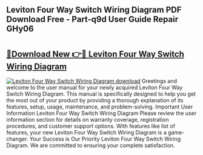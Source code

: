 ## Leviton Four Way Switch Wiring Diagram PDF Download Free - Part-q9d User Guide Repair GHy06

# <h2><a href="http://dfkyqh.blite.top/?on=Leviton+Four+Way+Switch+Wiring+Diagram">🔗Download New 👉🔴 Leviton Four Way Switch Wiring Diagram</a></h2>

[![Leviton Four Way Switch Wiring Diagram download](https://i.imgur.com/lujVjoI.png)](http://dfkyqh.blite.top/?on=Leviton+Four+Way+Switch+Wiring+Diagram)
Greetings and welcome to the user manual for your newly acquired Leviton Four Way Switch Wiring Diagram. This manual is specifically designed to help you get the most out of your product by providing a thorough explanation of its features, setup, usage, maintenance, and problem-solving. Important User Information Leviton Four Way Switch Wiring Diagram Please review the user information section for details on warranty coverage, registration procedures, and customer support options. With features like list of features, your new Leviton Four Way Switch Wiring Diagram is a game-changer. Your Success is Our Priority Leviton Four Way Switch Wiring Diagram. We are committed to ensuring your complete satisfaction.
